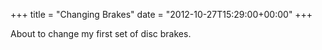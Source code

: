 +++
title = "Changing Brakes"
date = "2012-10-27T15:29:00+00:00"
+++

About to change my first set of disc brakes.
			